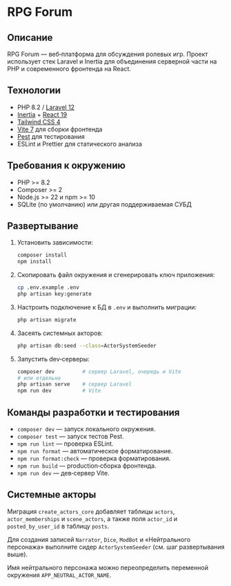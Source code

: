 # RPG Forum

## Описание

RPG Forum — веб‑платформа для обсуждения ролевых игр. Проект использует стек Laravel и Inertia для объединения серверной части на PHP и современного фронтенда на React.

## Технологии

- PHP 8.2 / [Laravel 12](https://laravel.com)
- [Inertia](https://inertiajs.com) + [React 19](https://react.dev)
- [Tailwind CSS 4](https://tailwindcss.com)
- [Vite 7](https://vitejs.dev) для сборки фронтенда
- [Pest](https://pestphp.com) для тестирования
- ESLint и Prettier для статического анализа

## Требования к окружению

- PHP >= 8.2
- Composer >= 2
- Node.js >= 22 и npm >= 10
- SQLite (по умолчанию) или другая поддерживаемая СУБД

## Развертывание

1. Установить зависимости:
   ```bash
   composer install
   npm install
   ```
2. Скопировать файл окружения и сгенерировать ключ приложения:
   ```bash
   cp .env.example .env
   php artisan key:generate
   ```
3. Настроить подключение к БД в `.env` и выполнить миграции:
   ```bash
   php artisan migrate
   ```
4. Засеять системных акторов:
   ```bash
   php artisan db:seed --class=ActorSystemSeeder
   ```
5. Запустить dev‑серверы:
   ```bash
   composer dev         # сервер Laravel, очередь и Vite
   # или отдельно
   php artisan serve    # сервер Laravel
   npm run dev          # Vite
   ```

## Команды разработки и тестирования

- `composer dev` — запуск локального окружения.
- `composer test` — запуск тестов Pest.
- `npm run lint` — проверка ESLint.
- `npm run format` — автоматическое форматирование.
- `npm run format:check` — проверка форматирования.
- `npm run build` — production‑сборка фронтенда.
- `npm run dev` — дев‑сервер Vite.

## Системные акторы

Миграция `create_actors_core` добавляет таблицы `actors`, `actor_memberships` и `scene_actors`, а также поля `actor_id` и `posted_by_user_id` в таблицу `posts`.

Для создания записей `Narrator`, `Dice`, `ModBot` и «Нейтрального персонажа» выполните сидер `ActorSystemSeeder` (см. шаг развертывания выше).

Имя нейтрального персонажа можно переопределить переменной окружения `APP_NEUTRAL_ACTOR_NAME`.

